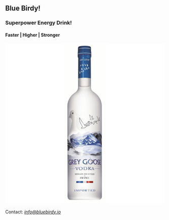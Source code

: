## Blue Birdy!
### Superpower Energy Drink!
#### Faster | Higher | Stronger
![Bottled Drink](/images/drink.jpeg)

Contact: *info@bluebirdy.io*